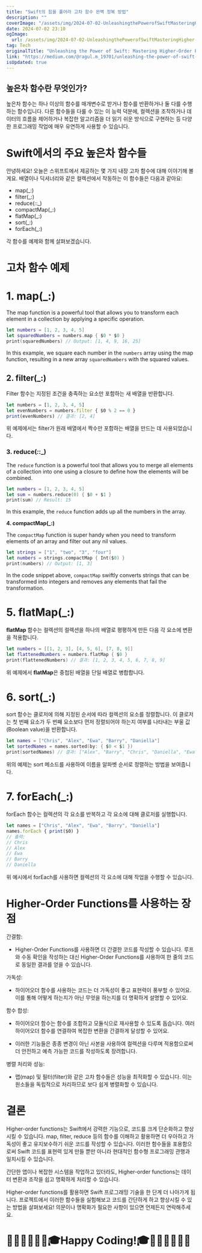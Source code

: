 ```yaml
---
title: "Swift의 힘을 풀어라 고차 함수 완벽 정복 방법"
description: ""
coverImage: "/assets/img/2024-07-02-UnleashingthePowerofSwiftMasteringHigher-OrderFunctions_0.png"
date: 2024-07-02 23:10
ogImage:
  url: /assets/img/2024-07-02-UnleashingthePowerofSwiftMasteringHigher-OrderFunctions_0.png
tag: Tech
originalTitle: "Unleashing the Power of Swift: Mastering Higher-Order Functions"
link: "https://medium.com/@ragul.m_19701/unleashing-the-power-of-swift-mastering-higher-order-functions-fb8bb10dcf3e"
isUpdated: true
---
```


## 높은차 함수란 무엇인가?

높은차 함수는 하나 이상의 함수를 매개변수로 받거나 함수를 반환하거나 둘 다를 수행하는 함수입니다. 다른 함수들을 다룰 수 있는 이 능력 덕분에, 컬렉션을 조작하거나 데이터의 흐름을 제어하거나 복잡한 알고리즘을 더 읽기 쉬운 방식으로 구현하는 등 다양한 프로그래밍 작업에 매우 유연하게 사용할 수 있습니다.

# Swift에서의 주요 높은차 함수들

<div class="content-ad"></div>

안녕하세요! 오늘은 스위프트에서 제공하는 몇 가지 내장 고차 함수에 대해 이야기해 볼게요. 배열이나 딕셔너리와 같은 컬렉션에서 작동하는 이 함수들은 다음과 같아요:

- map(\_:)
- filter(\_:)
- reduce(_:_:\_)
- compactMap(\_:)
- flatMap(\_:)
- sort(\_:)
- forEach(\_:)

각 함수를 예제와 함께 살펴보겠습니다.

# 고차 함수 예제

<div class="content-ad"></div>

# 1. map(\_:)

The map function is a powerful tool that allows you to transform each element in a collection by applying a specific operation.

```swift
let numbers = [1, 2, 3, 4, 5]
let squaredNumbers = numbers.map { $0 * $0 }
print(squaredNumbers) // Output: [1, 4, 9, 16, 25]
```

In this example, we square each number in the `numbers` array using the map function, resulting in a new array `squaredNumbers` with the squared values.

<div class="content-ad"></div>

## 2. filter(\_:)

Filter 함수는 지정된 조건을 충족하는 요소만 포함하는 새 배열을 반환합니다.

```js
let numbers = [1, 2, 3, 4, 5]
let evenNumbers = numbers.filter { $0 % 2 == 0 }
print(evenNumbers) // 결과: [2, 4]
```

위 예제에서는 filter가 원래 배열에서 짝수만 포함하는 배열을 만드는 데 사용되었습니다.

<div class="content-ad"></div>

### 3. reduce(_:_:\_)

The `reduce` function is a powerful tool that allows you to merge all elements of a collection into one using a closure to define how the elements will be combined.

```swift
let numbers = [1, 2, 3, 4, 5]
let sum = numbers.reduce(0) { $0 + $1 }
print(sum) // Result: 15
```

In this example, the `reduce` function adds up all the numbers in the array.

<div class="content-ad"></div>

**4. compactMap(\_:)**

The `compactMap` function is super handy when you need to transform elements of an array and filter out any nil values.

```swift
let strings = ["1", "two", "3", "four"]
let numbers = strings.compactMap { Int($0) }
print(numbers) // Output: [1, 3]
```

In the code snippet above, `compactMap` swiftly converts strings that can be transformed into integers and removes any elements that fail the transformation.

<div class="content-ad"></div>

# 5. flatMap(\_:)

**flatMap** 함수는 컬렉션의 컬렉션을 하나의 배열로 평평하게 만든 다음 각 요소에 변환을 적용합니다.

```swift
let numbers = [[1, 2, 3], [4, 5, 6], [7, 8, 9]]
let flattenedNumbers = numbers.flatMap { $0 }
print(flattenedNumbers) // 결과: [1, 2, 3, 4, 5, 6, 7, 8, 9]
```

위 예제에서 **flatMap**은 중첩된 배열을 단일 배열로 병합합니다.

<div class="content-ad"></div>

# 6. sort(\_:)

sort 함수는 클로저에 의해 지정된 순서에 따라 컬렉션의 요소를 정렬합니다. 이 클로저는 첫 번째 요소가 두 번째 요소보다 먼저 정렬되어야 하는지 여부를 나타내는 부울 값(Boolean value)을 반환합니다.

```swift
let names = ["Chris", "Alex", "Ewa", "Barry", "Daniella"]
let sortedNames = names.sorted(by: { $0 < $1 })
print(sortedNames) // 결과: ["Alex", "Barry", "Chris", "Daniella", "Ewa"]
```

위의 예제는 sort 메소드를 사용하여 이름을 알파벳 순서로 정렬하는 방법을 보여줍니다.

<div class="content-ad"></div>

# 7. forEach(\_:)

forEach 함수는 컬렉션의 각 요소를 반복하고 각 요소에 대해 클로저를 실행합니다.

```js
let names = ["Chris", "Alex", "Ewa", "Barry", "Daniella"]
names.forEach { print($0) }
// 출력:
// Chris
// Alex
// Ewa
// Barry
// Daniella
```

위 예시에서 forEach를 사용하면 컬렉션의 각 요소에 대해 작업을 수행할 수 있습니다.

<div class="content-ad"></div>

# Higher-Order Functions를 사용하는 장점

간결함:

- Higher-Order Functions를 사용하면 더 간결한 코드를 작성할 수 있습니다. 루프와 수동 확인을 작성하는 대신 Higher-Order Functions를 사용하여 한 줄의 코드로 동일한 결과를 얻을 수 있습니다.

가독성:

<div class="content-ad"></div>

- 하이어오더 함수를 사용하는 코드는 더 가독성이 좋고 표현력이 풍부할 수 있어요. 이를 통해 어떻게 하는지가 아닌 무엇을 하는지를 더 명확하게 설명할 수 있어요.

함수 합성:

- 하이어오더 함수는 함수를 조합하고 모듈식으로 재사용할 수 있도록 돕습니다. 여러 하이어오더 함수를 연결하여 복잡한 변환을 간결하게 달성할 수 있어요.

<div class="content-ad"></div>

- 이러한 기능들은 종종 변경이 아닌 사본을 사용하여 컬렉션을 다루며 적용함으로써 더 안전하고 예측 가능한 코드를 작성하도록 장려합니다.

병렬 처리와 성능:

- 맵(map) 및 필터(filter)와 같은 고차 함수들은 성능을 최적화할 수 있습니다. 이는 원소들을 독립적으로 처리하므로 보다 쉽게 병렬화할 수 있습니다.

# 결론

<div class="content-ad"></div>

Higher-order functions는 Swift에서 강력한 기능으로, 코드를 크게 단순화하고 향상시킬 수 있습니다. map, filter, reduce 등의 함수를 이해하고 활용하면 더 우아하고 가독성이 좋고 유지보수하기 쉬운 코드를 작성할 수 있습니다. 이러한 함수들을 포용함으로써 Swift 코드를 표현력 있게 만들 뿐만 아니라 현대적인 함수형 프로그래밍 관행과 일치시킬 수 있습니다.

간단한 앱이나 복잡한 시스템을 작업하고 있더라도, Higher-order functions는 데이터 변환과 조작을 쉽고 명확하게 처리할 수 있습니다.

Higher-order functions를 활용하면 Swift 프로그래밍 기술을 한 단계 더 나아가게 됩니다. 프로젝트에서 이러한 함수들을 실험해보고 코드를 간단하게 하고 향상시킬 수 있는 방법을 살펴보세요! 의문이나 명확화가 필요한 사항이 있으면 언제든지 연락해주세요.

# 🧑🏻‍🏫🧑🏻‍💻🎓Happy Coding!🎓🧑🏻‍💻🧑🏻‍🏫
